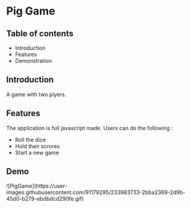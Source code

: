<h1>Pig Game</h1>
<h2>Table of contents</h2>
    <ul>
        <li>Introduction</li>
        <li>Features</li>
        <li>Demonstration</li>
    </ul>

<h2>Introduction</h2>

A game with two plyers.

<h2>Features</h2>
The application is full javascript made.
Users can do the following :
<ul>
    <li>Roll the dice</li>
    <li>Hold their scrores</li>
    <li>Start a new game</li>
</ul>

<h2>Demo</h2>
![PigGame](https://user-images.githubusercontent.com/91179295/233983733-2bba2369-2d9b-45d0-b279-ebdbdcd290fe.gif)
